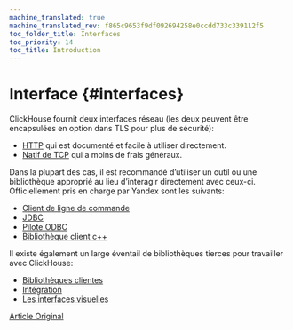 ```yaml
---
machine_translated: true
machine_translated_rev: f865c9653f9df092694258e0ccdd733c339112f5
toc_folder_title: Interfaces
toc_priority: 14
toc_title: Introduction
---
```


# Interface {#interfaces}

ClickHouse fournit deux interfaces réseau (les deux peuvent être encapsulées en option dans TLS pour plus de sécurité):

-   [HTTP](http.md) qui est documenté et facile à utiliser directement.
-   [Natif de TCP](tcp.md) qui a moins de frais généraux.

Dans la plupart des cas, il est recommandé d’utiliser un outil ou une bibliothèque approprié au lieu d’interagir directement avec ceux-ci. Officiellement pris en charge par Yandex sont les suivants:

-   [Client de ligne de commande](cli.md)
-   [JDBC](jdbc.md)
-   [Pilote ODBC](odbc.md)
-   [Bibliothèque client c++](cpp.md)

Il existe également un large éventail de bibliothèques tierces pour travailler avec ClickHouse:

-   [Bibliothèques clientes](third-party/client-libraries.md)
-   [Intégration](third-party/integrations.md)
-   [Les interfaces visuelles](third-party/gui.md)

[Article Original](https://clickhouse.tech/docs/en/interfaces/) <!--hide-->
